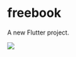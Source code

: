 # freebook

A new Flutter project.

<a href="https://giphy.com/embed/Z9b4PYB4blavBXFVe5"><img src="https://giphy.com/embed/Z9b4PYB4blavBXFVe5"></img></a>

